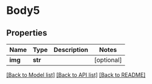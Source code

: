 # Body5

## Properties
Name | Type | Description | Notes
------------ | ------------- | ------------- | -------------
**img** | **str** |  | [optional] 

[[Back to Model list]](../README.md#documentation-for-models) [[Back to API list]](../README.md#documentation-for-api-endpoints) [[Back to README]](../README.md)


